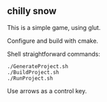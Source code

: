 ## chilly snow

This is a simple game, using glut.

Configure and build with cmake.

Shell straightforward commands:

    ./GenerateProject.sh
    ./BuildProject.sh
    ./RunProject.sh

Use arrows as a control key.